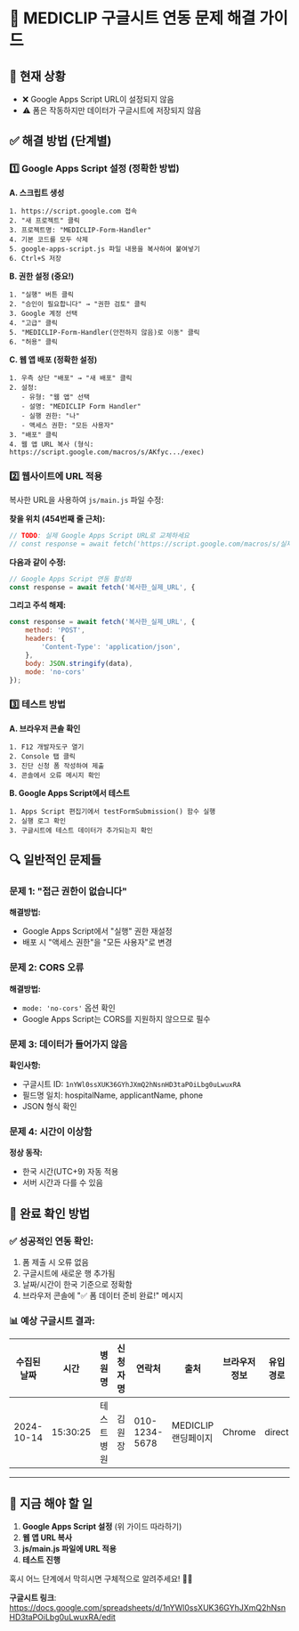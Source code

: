 # 🔧 MEDICLIP 구글시트 연동 문제 해결 가이드

## 🚨 현재 상황
- ❌ Google Apps Script URL이 설정되지 않음
- ⚠️ 폼은 작동하지만 데이터가 구글시트에 저장되지 않음

## ✅ 해결 방법 (단계별)

### 1️⃣ Google Apps Script 설정 (정확한 방법)

**A. 스크립트 생성**
```
1. https://script.google.com 접속
2. "새 프로젝트" 클릭
3. 프로젝트명: "MEDICLIP-Form-Handler"
4. 기본 코드를 모두 삭제
5. google-apps-script.js 파일 내용을 복사하여 붙여넣기
6. Ctrl+S 저장
```

**B. 권한 설정 (중요!)**
```
1. "실행" 버튼 클릭
2. "승인이 필요합니다" → "권한 검토" 클릭
3. Google 계정 선택
4. "고급" 클릭
5. "MEDICLIP-Form-Handler(안전하지 않음)로 이동" 클릭
6. "허용" 클릭
```

**C. 웹 앱 배포 (정확한 설정)**
```
1. 우측 상단 "배포" → "새 배포" 클릭
2. 설정:
   - 유형: "웹 앱" 선택
   - 설명: "MEDICLIP Form Handler"
   - 실행 권한: "나"
   - 액세스 권한: "모든 사용자"
3. "배포" 클릭
4. 웹 앱 URL 복사 (형식: https://script.google.com/macros/s/AKfyc.../exec)
```

### 2️⃣ 웹사이트에 URL 적용

복사한 URL을 사용하여 `js/main.js` 파일 수정:

**찾을 위치 (454번째 줄 근처):**
```javascript
// TODO: 실제 Google Apps Script URL로 교체하세요
// const response = await fetch('https://script.google.com/macros/s/실제_URL_여기에/exec', {
```

**다음과 같이 수정:**
```javascript
// Google Apps Script 연동 활성화
const response = await fetch('복사한_실제_URL', {
```

**그리고 주석 해제:**
```javascript
const response = await fetch('복사한_실제_URL', {
    method: 'POST',
    headers: {
        'Content-Type': 'application/json',
    },
    body: JSON.stringify(data),
    mode: 'no-cors'
});
```

### 3️⃣ 테스트 방법

**A. 브라우저 콘솔 확인**
```
1. F12 개발자도구 열기
2. Console 탭 클릭
3. 진단 신청 폼 작성하여 제출
4. 콘솔에서 오류 메시지 확인
```

**B. Google Apps Script에서 테스트**
```
1. Apps Script 편집기에서 testFormSubmission() 함수 실행
2. 실행 로그 확인
3. 구글시트에 테스트 데이터가 추가되는지 확인
```

## 🔍 일반적인 문제들

### 문제 1: "접근 권한이 없습니다"
**해결방법:**
- Google Apps Script에서 "실행" 권한 재설정
- 배포 시 "액세스 권한"을 "모든 사용자"로 변경

### 문제 2: CORS 오류
**해결방법:**
- `mode: 'no-cors'` 옵션 확인
- Google Apps Script는 CORS를 지원하지 않으므로 필수

### 문제 3: 데이터가 들어가지 않음
**확인사항:**
- 구글시트 ID: `1nYWl0ssXUK36GYhJXmQ2hNsnHD3taPOiLbg0uLwuxRA`
- 필드명 일치: hospitalName, applicantName, phone
- JSON 형식 확인

### 문제 4: 시간이 이상함
**정상 동작:**
- 한국 시간(UTC+9) 자동 적용
- 서버 시간과 다를 수 있음

## 🎯 완료 확인 방법

### ✅ 성공적인 연동 확인:
1. 폼 제출 시 오류 없음
2. 구글시트에 새로운 행 추가됨
3. 날짜/시간이 한국 기준으로 정확함
4. 브라우저 콘솔에 "✅ 폼 데이터 준비 완료!" 메시지

### 📊 예상 구글시트 결과:
| 수집된 날짜 | 시간 | 병원명 | 신청자명 | 연락처 | 출처 | 브라우저 정보 | 유입 경로 |
|------------|------|--------|----------|--------|------|------------|----------|
| 2024-10-14 | 15:30:25 | 테스트병원 | 김원장 | 010-1234-5678 | MEDICLIP 랜딩페이지 | Chrome | direct |

---

## 🚀 지금 해야 할 일

1. **Google Apps Script 설정** (위 가이드 따라하기)
2. **웹 앱 URL 복사**
3. **js/main.js 파일에 URL 적용**
4. **테스트 진행**

혹시 어느 단계에서 막히시면 구체적으로 알려주세요! 🙋‍♂️

**구글시트 링크**: https://docs.google.com/spreadsheets/d/1nYWl0ssXUK36GYhJXmQ2hNsnHD3taPOiLbg0uLwuxRA/edit